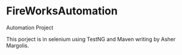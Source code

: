 # FireWorksAutomation
Automation Project

This porject is in selenium using TestNG and Maven writing by Asher Margolis.
